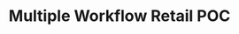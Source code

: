 ---
displayOrder: 6
projectType: 'design'
title: 'Multiple Workflow Retail POC'
description: 'Design the management app suite used by the brands that purchased the space to track customer traffic, their engagement, as well as stock levels. The app suite was purposefully designed to integrate with Shopify services so that brands would not need to complicate their inventory infrastructure.'
thumb: 'viktor-bystrov-gFjGZ2qRZOo-unsplash.jpg'
hero:
  file: 'viktor-bystrov-gFjGZ2qRZOo-unsplash.jpg'
  alt: 'Aerial view of a commercial shopping mall'
heroOrientation: 'horizontal'
color: '#577590'
sections:
  - type: 'two-column'
    slug: 'retail-app-suite'
    variant: 'left'
    subtitle: 'Retail App Suite'
    description: 'Each app in the suite was given its own user persona as each app would likely be used by different individuals within any given brand. Kristen, a Director of Retail Planning, was used for the Channel Manager app; Rodrigo, an Engagement Coordinator, was used for Broadcast, and Jamie, a Fleet Operator, was used for Fleet Operations. By working with different personas for each app, we were able to analyze and work on the interface for each app through specific lenses and were able to differentiate between the distinct capabilities of each app by targeting specific needs within the
    job at hand.'
    image:
      file: 'appsuite-two.png'
      alt: 'Two screens of an app suite for managing a retail business'
  - type: 'gallery'
    slug: 'personas'
    subtitle: 'Personas'
    description: 'Each persona then had their own distinct journeys that reflected how they would interact with their respective app which helped us plan and create the features for them. From the user journeys, we created prototypes to demonstrate to Jabil how users would interact with their systems, making each step intuitive to users so that their experience would be seamless and painless.'
    items:
      - image:
          file: 'Kristen.png'
          alt: 'User persona document'
      - image:
          file: 'Rodrigo.png'
          alt: 'User persona document'
  - type: 'gallery'
    slug: 'user-flows'
    subtitle: 'User Flows'
    items:
      - description: 'A brand-facing and internal web portal that allows a user to manage product information and planogram information and synchronize with kiosks in the field. The device will report product levels and the cloud/backend will integrate with Shopify for customers that are already managing their products.'
        image:
          file: 'Flow-2.png'
          alt: 'User flow document'
      - description: 'This is a brand-facing web portal that allows a brand-marketing user to upload media (videos and images) and create a schedule to play media on the displays.'
        image:
          file: 'Flow-1.png'
          alt: 'User flow document'
      - description: 'This is an internal web portal that can display IoT/Telemetry, sales transactions, and customer analytics data in various visual forms. In the future, this portal may allow a user to perform device management and integrate with a 3rd party service management/routing application.'
        image:
          file: 'Flow-3.png'
          alt: 'User flow document'
  - type: 'key-image'
    slug: 'final-prototype'
    subtitle: 'Final Prototype'
    image:
      file: 'final-retail.png'
      alt: 'App suite webpages for retail manufacturing'
  - type: 'two-column'
    slug: 'customer-experience'
    variant: 'right'
    subtitle: 'Customer Experience'
    description: 'Lastly, a final persona, Monica was created to represent a Kylie Cosmetics customer that would walk up to the Edge Retail device and purchase a product. Her user journey was representative of how any consumer would interact with a kiosk and what expectations they would have while interacting with it. This allowed us to analyze how the other three personas would reach/interact with her experience.\nThe UI represents the user interface on the client devices. The goal was to have the digital UI interact with the physical space of the kiosk.'
    image:
      file: 'customer-2screen.png'
      alt: 'Two screens of an kiosk user interface'
  - type: 'key-image'
    slug: '3-dimensional-experience'
    subtitle: '3 Dimensional Experience'
    description: 'By utilizing basic CAD skills and Photoshop, I made a prototype of the physical kiosk space. The users are directly interacting with the space and also the internal resources to from Jabil keeping the operation of the kiosk running.'
    image:
      file: 'kiosks.png'
      alt: '3D representation of a interactive kiosk'
---